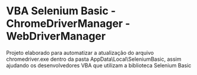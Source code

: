 # VBA Selenium Basic - ChromeDriverManager -WebDriverManager
Projeto elaborado para automatizar a atualização do arquivo chromedriver.exe dentro da pasta AppData\Local\SeleniumBasic, assim ajudando os desenvolvedores VBA que utilizam a biblioteca Selenium Basic
